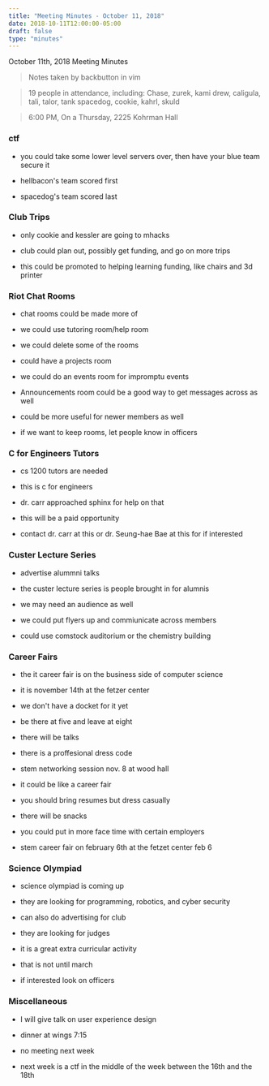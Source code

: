 ```yaml
---
title: "Meeting Minutes - October 11, 2018"
date: 2018-10-11T12:00:00-05:00
draft: false
type: "minutes"
---
```


October 11th, 2018 Meeting Minutes
> Notes taken by backbutton in vim

> 19 people in attendance, including: Chase, zurek, kami drew, caligula, tali, talor, tank spacedog, cookie, kahrl, skuld

 

> 6:00 PM, On a Thursday, 2225 Kohrman Hall

### ctf

* you could take some lower level servers over, then have your blue team secure it

* hellbacon's team scored first

* spacedog's team scored last

### Club Trips

* only cookie and kessler are going to mhacks

* club could plan out, possibly get funding, and go on more trips

* this could be promoted to helping learning funding, like chairs and 3d printer

### Riot Chat Rooms

* chat rooms could be made more of

* we could use tutoring room/help room

* we could delete some of the rooms

* could have a projects room

* we could do an events room for impromptu events

* Announcements room could be a good way to get messages across as well

* could be more useful for newer members as well

* if we want to keep rooms, let people know in officers

### C for Engineers Tutors

* cs 1200 tutors are needed

* this is c for engineers

* dr. carr approached sphinx for help on that

* this will be a paid opportunity

* contact dr. carr at this or dr. Seung-hae Bae at this for if interested

### Custer Lecture Series

* advertise alummni talks

* the custer lecture series is people brought in for alumnis

* we may need an audience as well

* we could put flyers up and commiunicate across members

* could use comstock auditorium or the chemistry building

### Career Fairs

* the it career fair is on the business side of computer science

* it is november 14th at the fetzer center

* we don't have a docket for it yet

* be there at five and leave at eight

* there will be talks

* there is a proffesional dress code

* stem networking session nov. 8 at wood hall

* it could be like a career fair

* you should bring resumes but dress casually

* there will be snacks

* you could put in more face time with certain employers

* stem career fair on february 6th at the fetzet center feb 6

### Science Olympiad

* science olympiad is coming up

* they are looking for programming, robotics, and cyber security

* can also do advertising for club

* they are looking for judges

* it is a great extra curricular activity

* that is not until march

* if interested look on officers

### Miscellaneous

* I will give talk on user experience design

* dinner at wings 7:15

* no meeting next week

* next week is a ctf in the middle of the week between the 16th and the 18th
